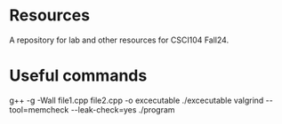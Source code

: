 # Resources
A repository for lab and other resources for CSCI104 Fall24.

# Useful commands
g++ -g -Wall file1.cpp file2.cpp -o excecutable
./excecutable
valgrind --tool=memcheck --leak-check=yes ./program

